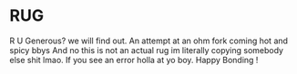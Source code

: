 # RUG
R U Generous? we will find out. An attempt at an ohm fork coming hot and spicy bbys
And no this is not an actual rug im literally copying somebody else shit lmao. If you see an error holla at yo boy. Happy Bonding !

